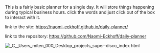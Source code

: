 This is a fairly basic planner for a single day. It will store things happening during typical business hours. click the words and just click out of the box to interact with it. 

link to the site: https://naomi-eckhoff.github.io/daily-planner/ 


link to the repository: https://github.com/Naomi-Eckhoff/daily-planner 


![_C__Users_miten_000_Desktop_projects_super-disco_index html](https://user-images.githubusercontent.com/88948869/138601568-af02565f-afad-44b4-a34f-7db20ba88a2d.png)
